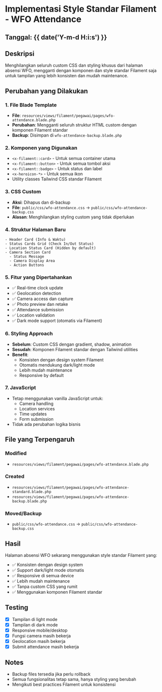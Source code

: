 # Implementasi Style Standar Filament - WFO Attendance

## Tanggal: {{ date('Y-m-d H:i:s') }}

## Deskripsi
Menghilangkan seluruh custom CSS dan styling khusus dari halaman absensi WFO, mengganti dengan komponen dan style standar Filament saja untuk tampilan yang lebih konsisten dan mudah maintenance.

## Perubahan yang Dilakukan

### 1. File Blade Template
- **File**: `resources/views/filament/pegawai/pages/wfo-attendance.blade.php`
- **Perubahan**: Mengganti seluruh struktur HTML custom dengan komponen Filament standar
- **Backup**: Disimpan di `wfo-attendance-backup.blade.php`

### 2. Komponen yang Digunakan
- `<x-filament::card>` - Untuk semua container utama
- `<x-filament::button>` - Untuk semua tombol aksi
- `<x-filament::badge>` - Untuk status dan label
- `<x-heroicon-*>` - Untuk semua ikon
- Utility classes Tailwind CSS standar Filament

### 3. CSS Custom
- **Aksi**: Dihapus dan di-backup
- **File**: `public/css/wfo-attendance.css` → `public/css/wfo-attendance-backup.css`
- **Alasan**: Menghilangkan styling custom yang tidak diperlukan

### 4. Struktur Halaman Baru
```
- Header Card (Info & Waktu)
- Status Cards Grid (Check In/Out Status)
- Location Status Card (Hidden by default)
- Camera Section Card
  - Status Message
  - Camera Display Area
  - Action Buttons
```

### 5. Fitur yang Dipertahankan
- ✅ Real-time clock update
- ✅ Geolocation detection
- ✅ Camera access dan capture
- ✅ Photo preview dan retake
- ✅ Attendance submission
- ✅ Location validation
- ✅ Dark mode support (otomatis via Filament)

### 6. Styling Approach
- **Sebelum**: Custom CSS dengan gradient, shadow, animation
- **Sesudah**: Komponen Filament standar dengan Tailwind utilities
- **Benefit**: 
  - Konsisten dengan design system Filament
  - Otomatis mendukung dark/light mode
  - Lebih mudah maintenance
  - Responsive by default

### 7. JavaScript
- Tetap menggunakan vanilla JavaScript untuk:
  - Camera handling
  - Location services
  - Time updates
  - Form submission
- Tidak ada perubahan logika bisnis

## File yang Terpengaruh

### Modified
- `resources/views/filament/pegawai/pages/wfo-attendance.blade.php`

### Created
- `resources/views/filament/pegawai/pages/wfo-attendance-standard.blade.php`
- `resources/views/filament/pegawai/pages/wfo-attendance-backup.blade.php`

### Moved/Backup
- `public/css/wfo-attendance.css` → `public/css/wfo-attendance-backup.css`

## Hasil
Halaman absensi WFO sekarang menggunakan style standar Filament yang:
- ✅ Konsisten dengan design system
- ✅ Support dark/light mode otomatis
- ✅ Responsive di semua device
- ✅ Lebih mudah maintenance
- ✅ Tanpa custom CSS yang rumit
- ✅ Menggunakan komponen Filament standar

## Testing
- [x] Tampilan di light mode
- [x] Tampilan di dark mode  
- [x] Responsive mobile/desktop
- [x] Fungsi camera masih bekerja
- [x] Geolocation masih bekerja
- [x] Submit attendance masih bekerja

## Notes
- Backup files tersedia jika perlu rollback
- Semua fungsionalitas tetap sama, hanya styling yang berubah
- Mengikuti best practices Filament untuk konsistensi
